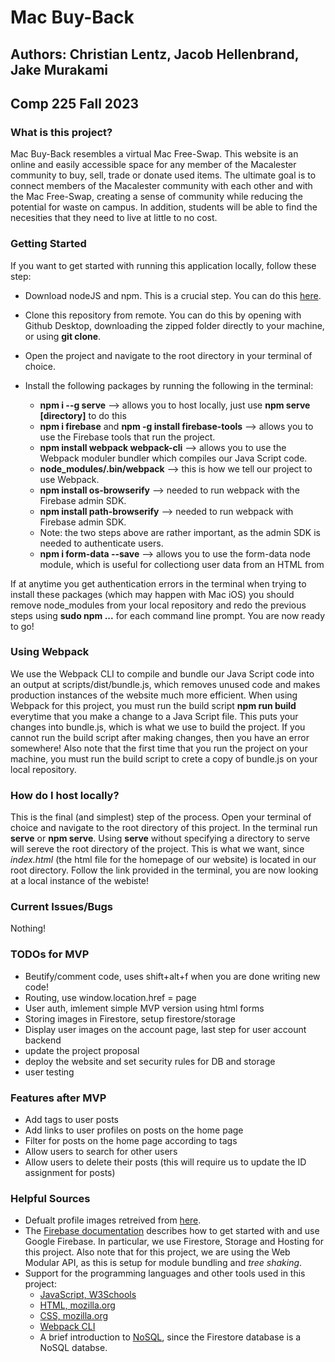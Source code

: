 # Mac Buy-Back
## Authors: Christian Lentz, Jacob Hellenbrand, Jake Murakami 
## Comp 225 Fall 2023

### What is this project? ###
Mac Buy-Back resembles a virtual Mac Free-Swap. This website is an online and easily accessible space for any member of the Macalester community to buy, sell, trade or donate used items. The ultimate goal is to connect members of the Macalester community with each other and with the Mac Free-Swap, creating a sense of community while reducing the potential for waste on campus. In addition, students will be able to find the necesities that they need to live at little to no cost. 

### Getting Started 
If you want to get started with running this application locally, follow these step:

- Download nodeJS and npm. This is a crucial step. You can do this [here](https://nodejs.org/en/download).
- Clone this repository from remote. You can do this by opening with Github Desktop, downloading the zipped folder directly to your machine, or using **git clone**.
- Open the project and navigate to the root directory in your terminal of choice.
- Install the following packages by running the following in the terminal: 

  - **npm i --g serve** --> allows you to host locally, just use **npm serve [directory]** to do this 
  - **npm i firebase** and **npm -g install firebase-tools** --> allows you to use the Firebase tools that run the project.
  - **npm install webpack webpack-cli** --> allows you to use the Webpack moduler bundler which compiles our Java Script code.
  - **node_modules/.bin/webpack** --> this is how we tell our project to use Webpack.
  - **npm install os-browserify** --> needed to run webpack with the Firebase admin SDK.
  - **npm install path-browserify** --> needed to run webpack with Firebase admin SDK.
  - Note: the two steps above are rather important, as the admin SDK is needed to authenticate users. 
  - **npm i form-data --save** --> allows you to use the form-data node module, which is useful for collectiong user data from an HTML from
 
If at anytime you get authentication errors in the terminal when trying to install these packages (which may happen with Mac iOS) you should remove node_modules from your local repository and redo the previous steps using **sudo npm ...** for each command line prompt. You are now ready to go!

### Using Webpack 

We use the Webpack CLI to compile and bundle our Java Script code into an output at scripts/dist/bundle.js, which removes unused code and makes production instances of the website much more efficient. When using Webpack for this project, you must run the build script **npm run build** everytime that you make a change to a Java Script file. This puts your changes into bundle.js, which is what we use to build the project. If you cannot run the build script after making changes, then you have an error somewhere! Also note that the first time that you run the project on your machine, you must run the build script to crete a copy of bundle.js on your local repository.  

### How do I host locally? 

This is the final (and simplest) step of the process. Open your terminal of choice and navigate to the root directory of this project. In the terminal run **serve** or **npm serve**. Using **serve** without specifying a directory to serve will sereve the root directory of the project. This is what we want, since *index.html* (the html file for the homepage of our website) is located in our root directory. Follow the link provided in the terminal, you are now looking at a local instance of the webiste!

### Current Issues/Bugs

Nothing!

### TODOs for MVP

- Beutify/comment code, uses shift+alt+f when you are done writing new code!
- Routing, use window.location.href = page
- User auth, imlement simple MVP version using html forms
- Storing images in Firestore, setup firestore/storage
- Display user images on the account page, last step for user account backend
- update the project proposal
- deploy the website and set security rules for DB and storage
- user testing 

### Features after MVP 

- Add tags to user posts
- Add links to user profiles on posts on the home page
- Filter for posts on the home page according to tags
- Allow users to search for other users
- Allow users to delete their posts (this will require us to update the ID assignment for posts) 

### Helpful Sources

- Defualt profile images retreived from [here](https://www.freepik.com/search?format=search&query=cartoon%20animal%20profile).
- The [Firebase documentation](https://firebase.google.com/docs?hl=en&authuser=0&_gl=1*1pfdh62*_ga*ODU2OTQzNTM0LjE3MDAwNzY3NTg.*_ga_CW55HF8NVT*MTcwMTI3NTEwOC4yMS4xLjE3MDEyNzY1MzUuNjAuMC4w) describes how to get started with and use Google Firebase. In particular, we use Firestore, Storage and Hosting for this project. Also note that for this project, we are using the Web Modular API, as this is setup for module bundling and *tree shaking*. 
- Support for the programming languages and other tools used in this project: 
  - [JavaScript, W3Schools](https://www.w3schools.com/js/DEFAULT.asp)
  - [HTML, mozilla.org](https://developer.mozilla.org/en-US/docs/Web/HTML)
  - [CSS, mozilla.org](https://developer.mozilla.org/en-US/docs/Web/CSS)
  - [Webpack CLI](https://webpack.js.org/)
  - A brief introduction to [NoSQL](https://www.geeksforgeeks.org/introduction-to-nosql/), since the Firestore database is a NoSQL databse.
